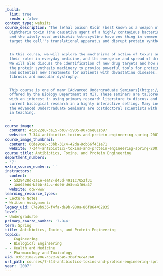 ```yaml
---
_build:
  list: true
  render: false
content_type: website
course_description: 'The lethal poison Ricin (best known as a weapon of bioterrorism),
  Diphtheria toxin (the causative agent of a highly contagious bacterial disease),
  and the widely used antibiotic tetracycline have one thing in common: They specifically
  target the cell''s translational apparatus and disrupt protein synthesis.


  In this course, we will explore the mechanisms of action of toxins and antibiotics,
  their roles in everyday medicine, and the emergence and spread of drug resistance.
  We will also discuss the identification of new drug targets and how we can manipulate
  the protein synthesis machinery to provide powerful tools for protein engineering
  and potential new treatments for patients with devastating diseases, such as cystic
  fibrosis and muscular dystrophy.


  This course is one of many [Advanced Undergraduate Seminars](https://biology.mit.edu/undergraduate/course_listings/advanced_undergraduate_seminars)
  offered by the Biology Department at MIT. These seminars are tailored for students
  with an interest in using primary research literature to discuss and learn about
  current biological research in a highly interactive setting. Many instructors of
  the Advanced Undergraduate Seminars are postdoctoral scientists with a strong interest
  in teaching.

  '
course_image:
  content: 4c2622e8-da15-bb37-5905-867d6e811b97
  website: 7-344-antibiotics-toxins-and-protein-engineering-spring-2007
course_image_thumbnail:
  content: 66de9ce8-c3bb-31c4-42da-8cb66f431e71
  website: 7-344-antibiotics-toxins-and-protein-engineering-spring-2007
course_title: Antibiotics, Toxins, and Protein Engineering
department_numbers:
- '7'
extra_course_numbers: ''
instructors:
  content:
  - 5d29428d-3a1e-ea42-d45d-4911c7052f31
  - 1b865960-b56b-82bc-6d96-d95ea3f69a37
  website: ocw-www
learning_resource_types:
- Lecture Notes
- Written Assignments
legacy_uid: 07e9b935-f4fa-da9b-980a-86f864402835
level:
- Undergraduate
primary_course_number: '7.344'
term: Spring
title: Antibiotics, Toxins, and Protein Engineering
topics:
- - Engineering
  - Biological Engineering
- - Health and Medicine
  - Pharmacology and Toxicology
uid: 03bc3100-5806-4b22-8b95-3b0f76ce4360
url_path: courses/7-344-antibiotics-toxins-and-protein-engineering-spring-2007
year: '2007'
---
```

